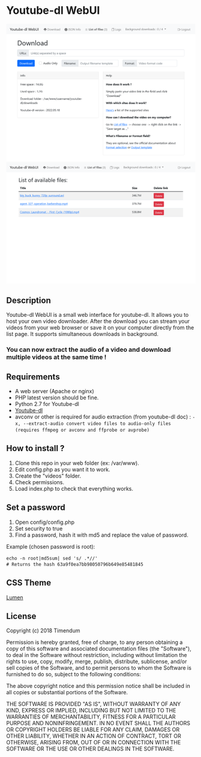 # Youtube-dl WebUI

![Main](https://github.com/timendum/Youtube-dl-WebUI/raw/master/img/main.png)
![List](https://github.com/timendum/Youtube-dl-WebUI/raw/master/img/list.png)

## Description
Youtube-dl WebUI is a small web interface for youtube-dl. It allows you to host your own video downloader. 
After the download you can stream your videos from your web browser or save it on your computer directly from the list page.
It supports simultaneous downloads in background.

### You can now extract the audio of a video and download multiple videos at the same time !

## Requirements
- A web server (Apache or nginx)
- PHP latest version should be fine.
- Python 2.7 for Youtube-dl
- [Youtube-dl](https://github.com/rg3/youtube-dl)
- avconv or other is required for audio extraction (from youtube-dl doc) :
`-x, --extract-audio convert video files to audio-only files (requires ffmpeg or avconv and ffprobe or avprobe)`

## How to install ?
1. Clone this repo in your web folder (ex: /var/www).
2. Edit config.php as you want it to work.
3. Create the "videos" folder. 
4. Check permissions.
5. Load index.php to check that everything works.

## Set a password
1. Open config/config.php
2. Set security to true
3. Find a password, hash it with md5 and replace the value of password.

Example (chosen password is root):

```
echo -n root|md5sum| sed 's/ .*//'
# Returns the hash 63a9f0ea7bb98050796b649e85481845
```

## CSS Theme
[Lumen](https://bootswatch.com/lumen/)

## License

Copyright (c) 2018 Timendum

Permission is hereby granted, free of charge, to any person obtaining a copy
of this software and associated documentation files (the "Software"), to deal
in the Software without restriction, including without limitation the rights
to use, copy, modify, merge, publish, distribute, sublicense, and/or sell
copies of the Software, and to permit persons to whom the Software is
furnished to do so, subject to the following conditions:

The above copyright notice and this permission notice shall be included in all
copies or substantial portions of the Software.

THE SOFTWARE IS PROVIDED "AS IS", WITHOUT WARRANTY OF ANY KIND, EXPRESS OR
IMPLIED, INCLUDING BUT NOT LIMITED TO THE WARRANTIES OF MERCHANTABILITY,
FITNESS FOR A PARTICULAR PURPOSE AND NONINFRINGEMENT. IN NO EVENT SHALL THE
AUTHORS OR COPYRIGHT HOLDERS BE LIABLE FOR ANY CLAIM, DAMAGES OR OTHER
LIABILITY, WHETHER IN AN ACTION OF CONTRACT, TORT OR OTHERWISE, ARISING FROM,
OUT OF OR IN CONNECTION WITH THE SOFTWARE OR THE USE OR OTHER DEALINGS IN THE
SOFTWARE.
